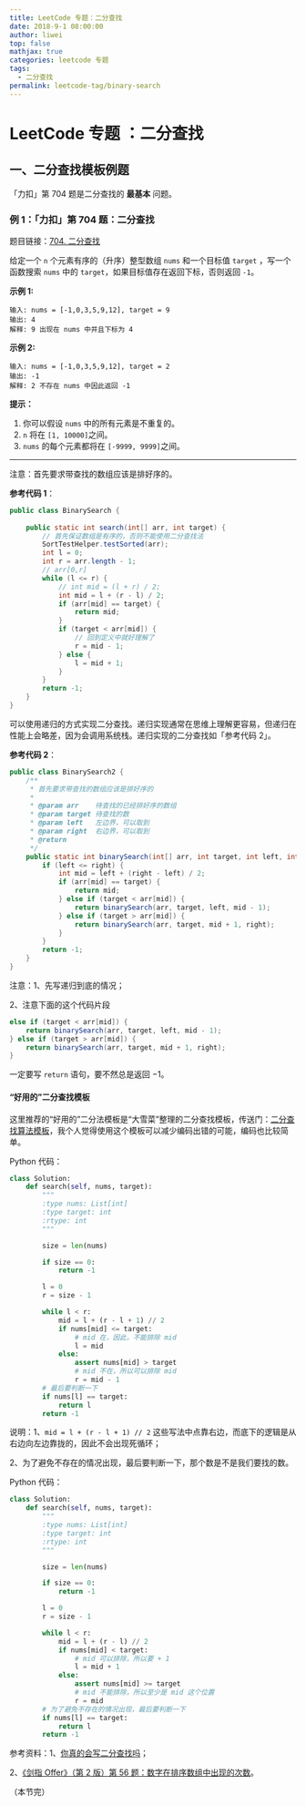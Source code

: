 ```yaml
---
title: LeetCode 专题：二分查找
date: 2018-9-1 08:00:00
author: liwei
top: false
mathjax: true
categories: leetcode 专题
tags:
  - 二分查找
permalink: leetcode-tag/binary-search
---
```


# LeetCode 专题 ：二分查找

## 一、二分查找模板例题

「力扣」第 704 题是二分查找的 **最基本** 问题。

### 例 1：「力扣」第 704 题：二分查找

题目链接：[704. 二分查找](https://leetcode-cn.com/problems/binary-search/)

给定一个 `n` 个元素有序的（升序）整型数组 `nums` 和一个目标值 `target`  ，写一个函数搜索 `nums` 中的 `target`，如果目标值存在返回下标，否则返回 `-1`。

**示例 1:**

```
输入: nums = [-1,0,3,5,9,12], target = 9
输出: 4
解释: 9 出现在 nums 中并且下标为 4
```

**示例 2:**

```
输入: nums = [-1,0,3,5,9,12], target = 2
输出: -1
解释: 2 不存在 nums 中因此返回 -1
```



**提示：**

1. 你可以假设 `nums` 中的所有元素是不重复的。
2. `n` 将在 `[1, 10000]`之间。
3. `nums` 的每个元素都将在 `[-9999, 9999]`之间。

---

注意：首先要求带查找的数组应该是排好序的。

**参考代码 1**：

```java
public class BinarySearch {
  
    public static int search(int[] arr, int target) {
        // 首先保证数组是有序的，否则不能使用二分查找法
        SortTestHelper.testSorted(arr);
        int l = 0;
        int r = arr.length - 1;
        // arr[0,r]
        while (l <= r) {
            // int mid = (l + r) / 2;
            int mid = l + (r - l) / 2;
            if (arr[mid] == target) {
                return mid;
            }
            if (target < arr[mid]) {
                // 回到定义中就好理解了
                r = mid - 1;
            } else {
                l = mid + 1;
            }
        }
        return -1;
    }
}
```

可以使用递归的方式实现二分查找。递归实现通常在思维上理解更容易，但递归在性能上会略差，因为会调用系统栈。递归实现的二分查找如「参考代码 2」。

**参考代码 2**：

```java
public class BinarySearch2 {
    /**
     * 首先要求带查找的数组应该是排好序的
     *
     * @param arr    待查找的已经排好序的数组
     * @param target 待查找的数
     * @param left   左边界，可以取到
     * @param right  右边界，可以取到
     * @return
     */
    public static int binarySearch(int[] arr, int target, int left, int right) {
        if (left <= right) {
            int mid = left + (right - left) / 2;
            if (arr[mid] == target) {
                return mid;
            } else if (target < arr[mid]) {
                return binarySearch(arr, target, left, mid - 1);
            } else if (target > arr[mid]) {
                return binarySearch(arr, target, mid + 1, right);
            }
        }
        return -1;
    }
}
```

注意：1、先写递归到底的情况；

2、注意下面的这个代码片段

```java
else if (target < arr[mid]) {
    return binarySearch(arr, target, left, mid - 1);
} else if (target > arr[mid]) {
    return binarySearch(arr, target, mid + 1, right);
}
```

一定要写 `return` 语句，要不然总是返回 $-1$。

#### “好用的”二分查找模板

这里推荐的“好用的”二分法模板是“大雪菜”整理的二分查找模板，传送门：[二分查找算法模板](https://www.acwing.com/blog/content/31/)，我个人觉得使用这个模板可以减少编码出错的可能，编码也比较简单。

Python 代码：

```python
class Solution:
    def search(self, nums, target):
        """
        :type nums: List[int]
        :type target: int
        :rtype: int
        """

        size = len(nums)

        if size == 0:
            return -1

        l = 0
        r = size - 1

        while l < r:
            mid = l + (r - l + 1) // 2
            if nums[mid] <= target:
                # mid 在，因此，不能排除 mid
                l = mid
            else:
                assert nums[mid] > target
                # mid 不在，所以可以排除 mid
                r = mid - 1
        # 最后要判断一下
        if nums[l] == target:
            return l
        return -1
```

说明：1、`mid = l + (r - l + 1) // 2` 这些写法中点靠右边，而底下的逻辑是从右边向左边靠拢的，因此不会出现死循环；

2、为了避免不存在的情况出现，最后要判断一下，那个数是不是我们要找的数。

Python 代码：

```python
class Solution:
    def search(self, nums, target):
        """
        :type nums: List[int]
        :type target: int
        :rtype: int
        """

        size = len(nums)

        if size == 0:
            return -1

        l = 0
        r = size - 1

        while l < r:
            mid = l + (r - l) // 2
            if nums[mid] < target:
                # mid 可以排除，所以要 + 1
                l = mid + 1
            else:
                assert nums[mid] >= target
                # mid 不能排除，所以至少是 mid 这个位置
                r = mid
        # 为了避免不存在的情况出现，最后要判断一下
        if nums[l] == target:
            return l
        return -1
```



参考资料：1、[你真的会写二分查找吗](https://www.cnblogs.com/luoxn28/p/5767571.html)；

2、[《剑指 Offer》（第 2 版）第 56 题：数字在排序数组中出现的次数](https://www.zybuluo.com/liweiwei1419/note/1398107)。

（本节完）